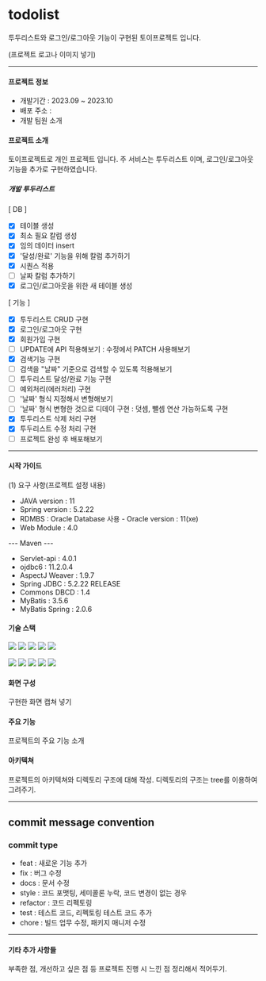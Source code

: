 # todolist
투두리스트와 로그인/로그아웃 기능이 구현된 토이프로젝트 입니다.

(프로젝트 로고나 이미지 넣기)

---

#### 프로젝트 정보
- 개발기간 : 2023.09 ~ 2023.10
- 배포 주소 :
- 개발 팀원 소개

#### 프로젝트 소개
토이프로젝트로 개인 프로젝트 입니다.
주 서비스는 투두리스트 이며, 로그인/로그아웃 기능을 추가로 구현하였습니다.
##### 개발 투두리스트
[ DB ]
- [x] 테이블 생성
- [x] 최소 필요 칼럼 생성
- [x] 임의 데이터 insert
- [x] '달성/완료' 기능을 위해 칼럼 추가하기
- [x] 시퀀스 적용
- [ ] 날짜 칼럼 추가하기
- [x] 로그인/로그아웃을 위한 새 테이블 생성

[ 기능 ]
- [x] 투두리스트 CRUD 구현
- [x] 로그인/로그아웃 구현
- [x] 회원가입 구현
- [ ] UPDATE에 API 적용해보기 : 수정에서 PATCH 사용해보기
- [x] 검색기능 구현
- [ ] 검색을 "날짜" 기준으로 검색할 수 있도록 적용해보기
- [ ] 투두리스트 달성/완료 기능 구현
- [ ] 예외처리(에러처리) 구현
- [ ] '날짜' 형식 지정해서 변형해보기
- [ ] '날짜' 형식 변형한 것으로 디데이 구현 : 덧셈, 뺄셈 연산 가능하도록 구현
- [x] 투두리스트 삭제 처리 구현
- [x] 투두리스트 수정 처리 구현
- [ ] 프로젝트 완성 후 배포해보기

---

#### 시작 가이드
(1) 요구 사항(프로젝트 설정 내용)
- JAVA version : 11
- Spring version : 5.2.22
- RDMBS : Oracle Database 사용 - Oracle version : 11(xe)
- Web Module : 4.0

--- Maven ---
- Servlet-api : 4.0.1
- ojdbc6 : 11.2.0.4
- AspectJ Weaver : 1.9.7
- Spring JDBC : 5.2.22 RELEASE
- Commons DBCD : 1.4
- MyBatis : 3.5.6
- MyBatis Spring : 2.0.6

#### 기술 스택
<img src="https://img.shields.io/badge/java-007396?style=for-the-badge&logo=java&logoColor=white"> <img src="https://img.shields.io/badge/html5-E34F26?style=for-the-badge&logo=html5&logoColor=white"> <img src="https://img.shields.io/badge/css-1572B6?style=for-the-badge&logo=css3&logoColor=white"> <img src="https://img.shields.io/badge/javascript-F7DF1E?style=for-the-badge&logo=javascript&logoColor=black"> <img src="https://img.shields.io/badge/jquery-0769AD?style=for-the-badge&logo=jquery&logoColor=white">

<img src="https://img.shields.io/badge/oracle-F80000?style=for-the-badge&logo=oracle&logoColor=white"> <img src="https://img.shields.io/badge/spring-6DB33F?style=for-the-badge&logo=spring&logoColor=white"> <img src="https://img.shields.io/badge/apache tomcat-F8DC75?style=for-the-badge&logo=apachetomcat&logoColor=white"> <img src="https://img.shields.io/badge/github-181717?style=for-the-badge&logo=github&logoColor=white"> <img src="https://img.shields.io/badge/git-F05032?style=for-the-badge&logo=git&logoColor=white">

#### 화면 구성
구현한 화면 캡쳐 넣기

#### 주요 기능
프로젝트의 주요 기능 소개

#### 아키텍쳐
프로젝트의 아키텍쳐와 디렉토리 구조에 대해 작성.
디렉토리의 구조는 tree를 이용하여 그려주기.

---

## commit message convention
### commit type
- feat : 새로운 기능 추가
- fix : 버그 수정
- docs : 문서 수정
- style : 코드 포맷팅, 세미콜론 누락, 코드 변경이 없는 경우
- refactor : 코드 리펙토링
- test : 테스트 코드, 리펙토링 테스트 코드 추가
- chore : 빌드 업무 수정, 패키지 매니저 수정

---

#### 기타 추가 사항들
부족한 점, 개선하고 싶은 점 등 프로젝트 진행 시 느낀 점 정리해서 적어두기.
